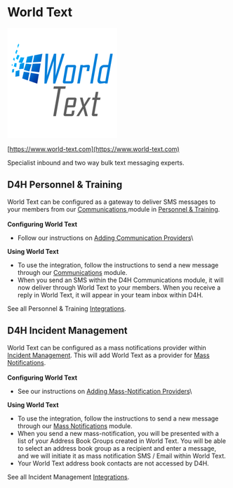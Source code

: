 # World Text

![](../../.gitbook/assets/worldtext.png)

[https://www.world-text.com](https://www.world-text.com)

Specialist inbound and two way bulk text messaging experts.

## D4H Personnel & Training

World Text can be configured as a gateway to deliver SMS messages to your members from our [Communications ](../../personnel-and-training/communications/)module in [Personnel & Training](../../personnel-and-training/getting-started.md).\
\
**Configuring World Text**

* Follow our instructions on [Adding Communication Providers](../../personnel-and-training/communications/adding-communication-providers.md)\


**Using World Text**

* To use the integration, follow the instructions to send a new message through our [Communications](../../personnel-and-training/communications/) module.
* When you send an SMS within the D4H Communications module, it will now deliver through World Text to your members. When you receive a reply in World Text, it will appear in your team inbox within D4H.

See all Personnel & Training [Integrations](../../personnel-and-training/personnel-and-training-integrations/).

## D4H Incident Management

World Text can be configured as a mass notifications provider within [Incident Management](../getting-started.md). This will add World Text as a provider for [Mass Notifications](../mass-notifications/).\
\
**Configuring World Text**

* See our instructions on [Adding Mass-Notification Providers](../mass-notifications/adding-mass-notification-providers.md)\


**Using World Text**

* To use the integration, follow the instructions to send a new message through our [Mass Notifications](../mass-notifications/) module.
* When you send a new mass-notification, you will be presented with a list of your Address Book Groups created in World Text. You will be able to select an address book group as a recipient and enter a message, and we will initiate it as mass notification SMS / Email within World Text. 
* Your World Text address book contacts are not accessed by D4H.

See all Incident Management [Integrations](./).
